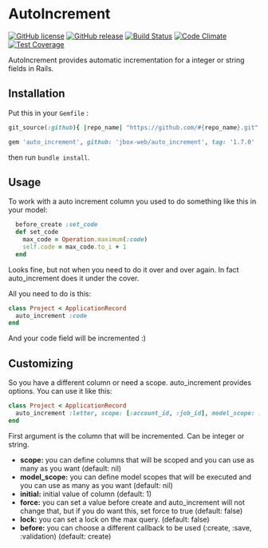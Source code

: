 # AutoIncrement

[![GitHub license](https://img.shields.io/github/license/jbox-web/auto_increment.svg)](https://github.com/jbox-web/auto_increment/blob/master/LICENSE)
[![GitHub release](https://img.shields.io/github/release/jbox-web/auto_increment.svg)](https://github.com/jbox-web/auto_increment/releases/latest)
[![Build Status](https://travis-ci.com/jbox-web/auto_increment.svg?branch=master)](https://travis-ci.com/jbox-web/auto_increment)
[![Code Climate](https://codeclimate.com/github/jbox-web/auto_increment/badges/gpa.svg)](https://codeclimate.com/github/jbox-web/auto_increment)
[![Test Coverage](https://codeclimate.com/github/jbox-web/auto_increment/badges/coverage.svg)](https://codeclimate.com/github/jbox-web/auto_increment/coverage)

AutoIncrement provides automatic incrementation for a integer or string fields in Rails.

## Installation

Put this in your `Gemfile` :

```ruby
git_source(:github){ |repo_name| "https://github.com/#{repo_name}.git" }

gem 'auto_increment', github: 'jbox-web/auto_increment', tag: '1.7.0'
```

then run `bundle install`.


## Usage

To work with a auto increment column you used to do something like this in your model:

```ruby
  before_create :set_code
  def set_code
    max_code = Operation.maximum(:code)
    self.code = max_code.to_i + 1
  end
```

Looks fine, but not when you need to do it over and over again. In fact auto_increment does it under the cover.

All you need to do is this:

```ruby
class Project < ApplicationRecord
  auto_increment :code
end
```

And your code field will be incremented :)


## Customizing

So you have a different column or need a scope. auto_increment provides options. You can use it like this:

```ruby
class Project < ApplicationRecord
  auto_increment :letter, scope: [:account_id, :job_id], model_scope: :in_account, initial: 'C', force: true, lock: false, before: :create
end
```

First argument is the column that will be incremented. Can be integer or string.

* **scope:** you can define columns that will be scoped and you can use as many as you want (default: nil)
* **model_scope:** you can define model scopes that will be executed and you can use as many as you want (default: nil)
* **initial:** initial value of column (default: 1)
* **force:** you can set a value before create and auto_increment will not change that, but if you do want this, set force to true (default: false)
* **lock:** you can set a lock on the max query. (default: false)
* **before:** you can choose a different callback to be used (:create, :save, :validation) (default: create)
